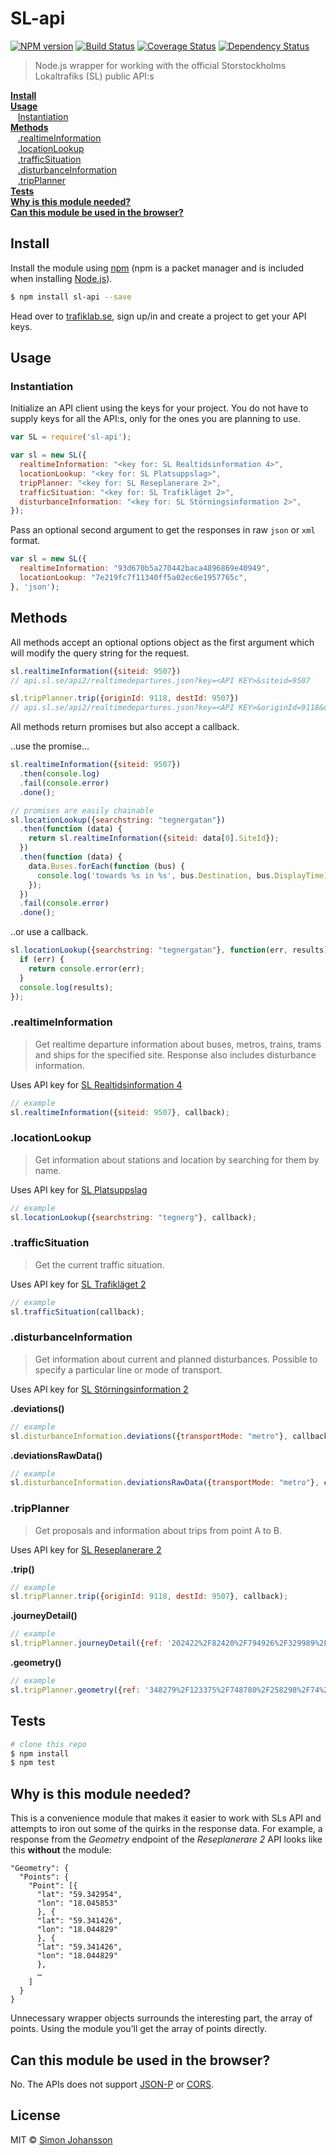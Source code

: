 # SL-api

[![NPM version][npm-image]][npm-url] [![Build Status][travis-image]][travis-url] [![Coverage Status][coveralls-image]][coveralls-url] [![Dependency Status][daviddm-image]][daviddm-url]

> Node.js wrapper for working with the official Storstockholms Lokaltrafiks (SL) public API:s

**[Install](#install)** <br>
**[Usage](#usage)** <br>
&nbsp;&nbsp; [Instantiation](#instantiation) <br>
**[Methods](#methods)** <br>
&nbsp;&nbsp; [.realtimeInformation](#realtimeinformation) <br>
&nbsp;&nbsp; [.locationLookup](#locationlookup) <br>
&nbsp;&nbsp; [.trafficSituation](#trafficsituation) <br>
&nbsp;&nbsp; [.disturbanceInformation](#disturbanceinformation) <br>
&nbsp;&nbsp; [.tripPlanner](#tripplanner) <br>
**[Tests](#tests)** <br>
**[Why is this module needed?](#why-is-this-module-needed)** <br>
**[Can this module be used in the browser?](#can-this-module-be-used-in-the-browser)** <br>

## Install

Install the module using [npm](https://npmjs.org) (npm is a packet manager and is included when installing [Node.js](https://nodejs.org/)).

```sh
$ npm install sl-api --save
```

Head over to [trafiklab.se](https://www.trafiklab.se), sign up/in and create a project to get your API keys.

## Usage

### Instantiation

Initialize an API client using the keys for your project. You do not have to supply keys for all the API:s, only for the ones you are planning to use.

```js
var SL = require('sl-api');

var sl = new SL({
  realtimeInformation: "<key for: SL Realtidsinformation 4>",
  locationLookup: "<key for: SL Platsuppslag>",
  tripPlanner: "<key for: SL Reseplanerare 2>",
  trafficSituation: "<key for: SL Trafikläget 2>",
  disturbanceInformation: "<key for: SL Störningsinformation 2>",
});
```

Pass an optional second argument to get the responses in raw ``json`` or ``xml`` format.

```js
var sl = new SL({
  realtimeInformation: "93d670b5a270442baca4896869e40949",
  locationLookup: "7e219fc7f11340ff5a02ec6e1957765c",
}, 'json');
```

## Methods

All methods accept an optional options object as the first argument which will modify the query string for the request.

```js
sl.realtimeInformation({siteid: 9507})
// api.sl.se/api2/realtimedepartures.json?key=<API KEY>&siteid=9507

sl.tripPlanner.trip({originId: 9118, destId: 9507})
// api.sl.se/api2/realtimedepartures.json?key=<API KEY>&originId=9118&destId=9507
```

All methods return promises but also accept a callback.

..use the promise...

```js
sl.realtimeInformation({siteid: 9507})
  .then(console.log)
  .fail(console.error)
  .done();

// promises are easily chainable
sl.locationLookup({searchstring: "tegnergatan"})
  .then(function (data) {
    return sl.realtimeInformation({siteid: data[0].SiteId});
  })
  .then(function (data) {
    data.Buses.forEach(function (bus) {
      console.log('towards %s in %s', bus.Destination, bus.DisplayTime);
    });
  })
  .fail(console.error)
  .done();
```

..or use a callback.

```js
sl.locationLookup({searchstring: "tegnergatan"}, function(err, results) {
  if (err) {
    return console.error(err);
  }
  console.log(results);
});
```

### .realtimeInformation

> Get realtime departure information about buses, metros, trains, trams and ships for the specified site. Response also includes disturbance information.

Uses API key for [SL Realtidsinformation 4](https://www.trafiklab.se/api/sl-realtidsinformation-4)

```js
// example
sl.realtimeInformation({siteid: 9507}, callback);
```

### .locationLookup

> Get information about stations and location by searching for them by name.

Uses API key for [SL Platsuppslag](https://www.trafiklab.se/api/sl-platsuppslag)

```js
// example
sl.locationLookup({searchstring: "tegnerg"}, callback);
```

### .trafficSituation

> Get the current traffic situation.

<!-- Med detta API kan du få information om den aktuella statusen för SLs trafikläge. Detta är information på en övergripande nivå om aktuell status för respektive trafikslag. -->

Uses API key for [SL Trafikläget 2](https://www.trafiklab.se/api/sl-trafiklaget-2)

```js
// example
sl.trafficSituation(callback);
```

### .disturbanceInformation

> Get information about current and planned disturbances. Possible to specify a particular line or mode of transport.

Uses API key for [SL Störningsinformation 2](https://www.trafiklab.se/api/sl-storningsinformation-2)

**.deviations()**
```js
// example
sl.disturbanceInformation.deviations({transportMode: "metro"}, callback);
```

**.deviationsRawData()**
```js
// example
sl.disturbanceInformation.deviationsRawData({transportMode: "metro"}, callback);
```


### .tripPlanner

> Get proposals and information about trips from point A to B.

Uses API key for [SL Reseplanerare 2](https://www.trafiklab.se/api/sl-reseplanerare-2)

**.trip()**
```js
// example
sl.tripPlanner.trip({originId: 9118, destId: 9507}, callback);
```
**.journeyDetail()**
```js
// example
sl.tripPlanner.journeyDetail({ref: '202422%2F82420%2F794926%2F329989%2F74%3Fdate%3D2014-10-27%26station_evaId%3D400112174%26station_type%3Ddep%26lang%3Dsv%26format%3Dxml%26'}, callback);
```
**.geometry()**
```js
// example
sl.tripPlanner.geometry({ref: '348279%2F123375%2F748780%2F258298%2F74%26startIdx%3D18%26endIdx%3D20%26lang%3Dsv%26format%3Dxml%26'}, callback);
```

## Tests

```sh
# clone this repo
$ npm install
$ npm test
```
## Why is this module needed?

This is a convenience module that makes it easier to work with SLs API and attempts to iron out some of the quirks in the response data. For example, a response from the *Geometry* endpoint of the *Reseplanerare 2* API looks like this **without** the module:

```
"Geometry": {
  "Points": {
    "Point": [{
      "lat": "59.342954",
      "lon": "18.045853"
      }, {
      "lat": "59.341426",
      "lon": "18.044829"
      }, {
      "lat": "59.341426",
      "lon": "18.044829"
      },
      …
    ]
  }
}
```
Unnecessary wrapper objects surrounds the interesting part, the array of points. Using the module you’ll get the array of points directly.

## Can this module be used in the browser?

No. The APIs does not support [JSON-P](https://kundo.se/org/trafiklabse/d/jsonp-cors/) or [CORS](http://kundo.se/org/trafiklabse/d/erbjuda-cors/).

## License

MIT © [Simon Johansson](mailto:mail@simon-johansson.com)

[npm-image]: https://badge.fury.io/js/sl-api.svg
[npm-url]: https://npmjs.org/package/sl-api
[travis-image]: https://travis-ci.org/simon-johansson/SL-api.svg?branch=master
[travis-url]: https://travis-ci.org/simon-johansson/SL-api
[coveralls-image]: https://coveralls.io/repos/simon-johansson/SL-api/badge.svg?branch=master
[coveralls-url]: https://coveralls.io/r/simon-johansson/SL-api?branch=master
[daviddm-image]: https://david-dm.org/simon-johansson/SL-api.svg?theme=shields.io
[daviddm-url]: https://david-dm.org/simon-johansson/SL-api
